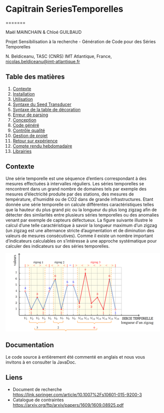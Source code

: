 # Capitrain SeriesTemporelles
=======

Maël MAINCHAIN & Chloé GUILBAUD

Projet Sensibilisation à la recherche - Génération de Code pour des Séries Temporelles

N. Beldiceanu, TASC (CNRS) IMT Atlantique, France, nicolas.beldiceanu@imt-atlantique.fr


## Table des matières

1. [Contexte](docs/Context.md)
2. [Installation](docs/Installation.md)
3. [Utilisation](docs/Utilisation.md)
4. [Syntaxe du Seed Transducer](docs/SeedTransducer.md)
5. [Syntaxe de la table de décoration](docs/DecorationTable.md)
6. [Erreur de parsing](docs/ParsingErrors.md)
7. [Conception](docs/Conception.md)
8. [Code généré](docs/GeneratedCode.md)
9. [Contrôle qualité](docs/Testing.md)
10. [Gestion de projet](docs/ProjectManagement.md)
11. [Retour sur expérience](docs/Conclusion.md)
12. [Compte rendu hebdomadaire](docs/WeeklyReport.md)
13. [Librairies](docs/Library.md)


## Contexte

Une série temporelle est une séquence d’entiers correspondant à des mesures effectuées à intervalles réguliers. Les séries temporelles se rencontrent dans un grand nombre de domaines tels par exemple des mesures d’électricité produite par des stations, des mesures de température, d’humidité ou de CO2 dans de grande infrastructures. Etant donnée une série temporelle on calcule différentes caractéristiques telles que la hauteur du plus grand pic ou la longueur du plus long zigzag afin de détecter des similarités entre plusieurs séries temporelles ou des anomalies venant par exemple de capteurs défectueux. La figure suivante illustre le calcul d’une telle caractéristique à savoir la longueur maximum d’un zigzag (un zigzag est une alternance stricte d’augmentation et de diminution des valeurs de mesures consécutives). Comme il existe un nombre important d’indicateurs calculables on s’intéresse à une approche systématique pour calculer des indicateurs sur des séries temporelles.

![Série temporelle](docs/img/serie_temporelle.png)

## Documentation
Le code source à entièrement été commenté en anglais et nous vous invitons à en consulter la JavaDoc. 

## Liens

- Document de recherche
<a href="https://link.springer.com/article/10.1007%2Fs10601-015-9200-3">https://link.springer.com/article/10.1007%2Fs10601-015-9200-3</a>
- Catalogue de contraintes
<a href="https://arxiv.org/ftp/arxiv/papers/1609/1609.08925.pdf">https://arxiv.org/ftp/arxiv/papers/1609/1609.08925.pdf</a>

